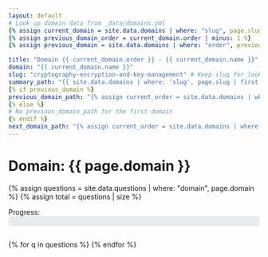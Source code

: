 ```yaml
---
layout: default
# Look up domain data from _data/domains.yml
{% assign current_domain = site.data.domains | where: "slug", page.slug | first %}
{% assign previous_domain_order = current_domain.order | minus: 1 %}
{% assign previous_domain = site.data.domains | where: "order", previous_domain_order | first %}

title: "Domain {{ current_domain.order }} - {{ current_domain.name }}"
domain: "{{ current_domain.name }}"
slug: "cryptography-encryption-and-key-management" # Keep slug for lookup
summary_path: "{{ site.data.domains | where: 'slug', page.slug | first | property: 'summary_page' | relative_url }}"
{% if previous_domain %}
previous_domain_path: "{% assign current_order = site.data.domains | where: 'slug', page.slug | first | property: 'order' %}{% assign previous_order = current_order | minus: 1 %}{% assign previous_domain = site.data.domains | where: 'order', previous_order | first %}{% if previous_domain %}{{ previous_domain.question_page | relative_url }}{% else %}/{% endif %}"
{% else %}
# No previous_domain_path for the first domain
{% endif %}
next_domain_path: "{% assign current_order = site.data.domains | where: 'slug', page.slug | first | property: 'order' %}{% assign next_order = current_order | plus: 1 %}{% assign next_domain = site.data.domains | where: 'order', next_order | first %}{% if next_domain %}{{ next_domain.question_page | relative_url }}{% endif %}"
---
```


# Domain: {{ page.domain }}

{% assign questions = site.data.questions | where: "domain", page.domain %}
{% assign total = questions | size %}

<!-- Progress Bar and Step -->
<div style="margin-bottom: 2em;">
  <label for="progress-bar">Progress:</label>
  <div style="background: #e9ecef; border-radius: 6px; width: 100%; height: 20px;">
    <div id="progress-bar" style="background: #007bff; height: 20px; width: 0%; border-radius: 6px; transition: width 0.3s;"></div>
  </div>
  <span id="progress-text" style="font-size: 0.95em; color: #555;"></span>
</div>

<div id="questions-container">
{% for q in questions %}
  <div class="question-block" data-qidx="{{ forloop.index }}" data-domain="{{ q.domain }}" style="display:none;">
    {% include question.html
      id=q.id
      ccm_id=q.ccm_id
      domain=q.domain
      text=q.text
      spec=q.spec
      storage_key=q.storage_key
      qnum=forloop.index
      total=total
    %}
    <div style="display: flex; justify-content: space-between; max-width: 700px; margin: 0 auto 2em auto;">
      {% comment %}
        The href is set in Liquid but controlled by JS to either go to the previous question or the previous domain summary.
        JS modifies this href on load and when navigating between questions within the domain.
      {% endcomment %}
      <a href="?q={{ forloop.index | minus: 1 }}" class="btn btn-secondary nav-btn nav-prev">← Previous</a>
      {% if forloop.last %}
        <a href="{{ page.summary_path | relative_url }}" class="btn btn-primary nav-btn nav-next">Review &rarr;</a>
      {% else %}
        <a href="?q={{ forloop.index | plus: 1 }}" class="btn btn-primary nav-btn nav-next">Next →</a>
      {% endif %}
    </div>
  </div>
{% endfor %}
</div>

<!-- Toast Notification -->
<div id="toast-saved" style="display:none; position:fixed; z-index:9999; right:24px; bottom:24px; background:#28a745; color:#fff; padding:0.9em 1.5em; border-radius:8px; font-weight:bold; box-shadow:0 2px 8px rgba(0,0,0,0.12); font-size:1.1em; transition:opacity 0.3s;">Saved!</div>

<!-- Quill.js CDN -->
<link href="https://cdn.quilljs.com/1.3.6/quill.bubble.css" rel="stylesheet">
<script src="https://cdn.quilljs.com/1.3.6/quill.min.js"></script>
<script>
function getQueryParam(name) {
  const url = new URL(window.location.href);
  return parseInt(url.searchParams.get(name) || '1', 10);
}

function showQuestion(qidx, total) {
  // Hide all
  document.querySelectorAll('.question-block').forEach(q => q.style.display = 'none');
  // Show current
  const current = document.querySelector('.question-block[data-qidx="' + qidx + '"]');
  if (current) current.style.display = '';
  // Update progress
  document.getElementById('progress-bar').style.width = ((qidx / total) * 100) + '%';
  document.getElementById('progress-text').textContent = `Question ${qidx} of ${total}`;
  // Disable/enable nav
  if (current) {
    const prev = current.querySelector('.nav-btn.nav-prev'); // Use class to select
    const next = current.querySelector('.nav-btn.nav-next'); // Use class to select

    // Logic for the 'Previous' button
    if (qidx <= 1) {
      // If it's the first question, the previous button should go to the previous domain summary.
      // The href is already set in Liquid using page.previous_domain_path.
      // Add a class or style to indicate it's the previous domain link if needed
    } else {
      // Otherwise, it goes to the previous question within the domain.
      // The href is already set in Liquid.
    }

    // Logic for the 'Next' button
    if (qidx >= total) {
        // The last next button should navigate to the summary, its href is already set in Liquid.
        // No JS needed to change href or disable it.
    } else {
        // For other questions, the next button navigates to the next question.
        // Its href is already set in Liquid.
    }
  }
}

function initQuillAndSaving(qidx) {
  const block = document.querySelector('.question-block[data-qidx="' + qidx + '"]');
  if (!block) return;
  const storageKey = block.querySelector('.caiq-answer').id.replace('caiq-answer-', '');
  const answerSel = block.querySelector('.caiq-answer');
  const ownerSel = block.querySelector('.ssrm-ownership');
  const cspDiv = block.querySelector('.csp-impl-desc');
  const cscDiv = block.querySelector('.csc-resp');
  // Check if Quill instances already exist for this block to prevent re-initialization
  if (cspDiv && !cspDiv.classList.contains('quill-initialized')) {
    const quillCSP = new Quill(cspDiv, {
      theme: 'bubble',
      placeholder: 'Describe the implementation...',
      modules: { toolbar: [ ['bold', 'italic', 'underline'], ['link'], [{ 'list': 'ordered'}, { 'list': 'bullet' }] ] }
    });
    cspDiv.classList.add('quill-initialized');
    quillCSP.on('text-change', function() {
      saveQuillContent(storageKey, quillCSP.root.innerHTML, 'cspImpl', false);
    });
  }
   if (cscDiv && !cscDiv.classList.contains('quill-initialized')) {
    const quillCSC = new Quill(cscDiv, {
      theme: 'bubble',
      placeholder: 'Describe the responsibilities...',
      modules: { toolbar: [ ['bold', 'italic', 'underline'], ['link'], [{ 'list': 'ordered'}, { 'list': 'bullet' }] ] }
    });
    cscDiv.classList.add('quill-initialized');
    quillCSC.on('text-change', function() {
      saveQuillContent(storageKey, quillCSC.root.innerHTML, 'cscResp', false);
    });
   }

  function saveAnswer(key, value) {
    const data = JSON.parse(localStorage.getItem(key) || '{}');
    data.caiqAnswer = value;
    localStorage.setItem(key, JSON.stringify(data));
    showToast();
  }

   function saveOwnership(key, value) {
    const data = JSON.parse(localStorage.getItem(key) || '{}');
    data.ssrmOwnership = value;
    localStorage.setItem(key, JSON.stringify(data));
    showToast();
  }

   function saveQuillContent(key, value, type, showNotification = false) {
    const data = JSON.parse(localStorage.getItem(key) || '{}');
    if (type === 'cspImpl') data.cspImpl = value;
    if (type === 'cscResp') data.cscResp = value;
    localStorage.setItem(key, JSON.stringify(data));
    if (showNotification) {
      showToast(); // Only show toast notification when explicitly requested
    }
  }


  function loadAnswers() {
    const data = JSON.parse(localStorage.getItem(storageKey) || '{}');
    if (data.caiqAnswer && answerSel) answerSel.value = data.caiqAnswer;
    if (data.ssrmOwnership && ownerSel) ownerSel.value = data.ssrmOwnership;
    // Load Quill content only if editors exist and are initialized
    const quillCSP = Quill.find(cspDiv); // Find Quill instance if exists
    if (data.cspImpl && quillCSP) quillCSP.root.innerHTML = data.cspImpl;
    const quillCSC = Quill.find(cscDiv); // Find Quill instance if exists
    if (data.cscResp && quillCSC) quillCSC.root.innerHTML = data.cscResp;
  }

  function showToast() {
    const toast = document.getElementById('toast-saved');
    toast.style.display = 'block';
    toast.style.opacity = '1';
    setTimeout(() => {
      toast.style.opacity = '0';
      setTimeout(() => { toast.style.display = 'none'; }, 300);
    }, 1200);
  }

  // Add event listeners for saving
  if (answerSel) answerSel.addEventListener('change', () => saveAnswer(storageKey, answerSel.value));
  if (ownerSel) ownerSel.addEventListener('change', () => saveOwnership(storageKey, ownerSel.value));
  if (cspDiv) {
    const quillCSP = Quill.find(cspDiv); // Find Quill instance
    if (quillCSP) quillCSP.root.addEventListener('blur', () => saveQuillContent(storageKey, quillCSP.root.innerHTML, 'cspImpl', true));
  }
  if (cscDiv) {
    const quillCSC = Quill.find(cscDiv); // Find Quill instance
    if (quillCSC) quillCSC.root.addEventListener('blur', () => saveQuillContent(storageKey, quillCSC.root.innerHTML, 'cscResp', true));
  }

  // Load answers on init
  loadAnswers();

  // Collapsible details section
  const toggleBtn = block.querySelector('.toggle-details');
  const detailsSection = block.querySelector('.details-section');
  if (toggleBtn && detailsSection) {
    toggleBtn.addEventListener('click', function() {
      if (detailsSection.style.display === 'none') {
        detailsSection.style.display = 'block';
        toggleBtn.textContent = 'Hide Details ▲';
      } else {
        detailsSection.style.display = 'none';
        toggleBtn.textContent = 'Show Details ▼';
      }
    });
  }
}

// On page load
(function() {
  const total = {{ total }};
  let qidx = getQueryParam('q');
  if (isNaN(qidx) || qidx < 1) qidx = 1;
  if (qidx > total) qidx = total;

  showQuestion(qidx, total);
  initQuillAndSaving(qidx);

  // Add click listeners for navigation
  document.querySelectorAll('.nav-btn').forEach(button => {
    button.addEventListener('click', function(event) {
      const isNextButton = button.classList.contains('nav-next');
      const currentQidx = getQueryParam('q');
      const total = {{ total }};
      const isLastQuestion = currentQidx >= total;

      if (isNextButton && isLastQuestion) {
        // Allow default navigation to summary page (href set in Liquid)
      } else if (!isNextButton && currentQidx === 1) {
         // Allow default navigation to previous domain summary page (href set in Liquid)
      } else {
        event.preventDefault();
        let nextQidx;
        if (isNextButton) {
          nextQidx = currentQidx + 1;
        } else {
          nextQidx = currentQidx - 1;
        }
        // Ensure we don't go below 1 or above total questions within the domain navigation
        if (nextQidx >= 1 && nextQidx <= total) {
          const newUrl = `${window.location.pathname}?q=${nextQidx}`;
          history.pushState(null, '', newUrl);
          showQuestion(nextQidx, total);
          initQuillAndSaving(nextQidx);
        }
      }
    });
  });

  // Handle browser back/forward buttons
  window.addEventListener('popstate', function() {
    const total = {{ total }};
    let qidx = getQueryParam('q');
    if (isNaN(qidx) || qidx < 1) qidx = 1;
    if (qidx > total) qidx = total;
    showQuestion(qidx, total);
    initQuillAndSaving(qidx);
  });

})();
</script> 